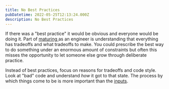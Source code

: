 ```yaml
---
title: No Best Practices
pubDatetime: 2022-05-25T12:13:24.000Z
description: No Best Practices
---
```


If there was a "best practice" it would be obvious and everyone would be doing
it. Part of [ maturing ](04-29-secondary-emotions-in-software) as an engineer is understanding that everything has
tradeoffs and what tradeoffs to make. You could prescribe the best way to do
something under an enormous amount of constraints but often this misses the
opportunity to let someone else grow through deliberate practice.

Instead of best practices, focus on reasons for tradeoffs and code style. Look
at "bad" code and understand _how_ it got to that state. The process by which
things come to be is more important than the
[inputs](05-12-leaders-focus-on-outputs).
